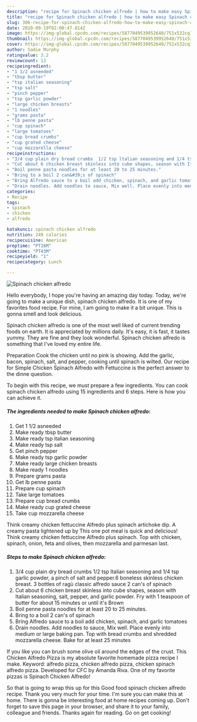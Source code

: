 ```yaml
---
description: "recipe for Spinach chicken alfredo | how to make easy Spinach chicken alfredo"
title: "recipe for Spinach chicken alfredo | how to make easy Spinach chicken alfredo"
slug: 306-recipe-for-spinach-chicken-alfredo-how-to-make-easy-spinach-chicken-alfredo
date: 2020-09-19T02:00:47.814Z
image: https://img-global.cpcdn.com/recipes/5877049539952640/751x532cq70/spinach-chicken-alfredo-recipe-main-photo.jpg
thumbnail: https://img-global.cpcdn.com/recipes/5877049539952640/751x532cq70/spinach-chicken-alfredo-recipe-main-photo.jpg
cover: https://img-global.cpcdn.com/recipes/5877049539952640/751x532cq70/spinach-chicken-alfredo-recipe-main-photo.jpg
author: Sadie Murphy
ratingvalue: 3.2
reviewcount: 13
recipeingredient:
- "1 1/2 asneeded"
- "tbsp butter"
- "tsp italian seasoning"
- "tsp salt"
- "pinch pepper"
- "tsp garlic powder"
- "large chicken breasts"
- "1 noodles"
- "grams pasta"
- "lb penne pasta"
- "cup spinach"
- "large tomatoes"
- "cup bread crumbs"
- "cup grated cheese"
- "cup mozzarella cheese"
recipeinstructions:
- "3/4 cup plain dry bread crumbs  1/2 tsp ltalian seasoning and 1/4 tsp garlic powder, a pinch of salt and pepper.6 boneless skinless chicken breast. 3 bottles of ragù  classic alfredo sauce 2 can&#39;s of spinach"
- "Cut about 6 chicken breast skinless into cube shapes, season with Italian seasoning, salt, pepper, and garlic powder. Fry with 1 teaspoon of butter for about 15 minutes or until it&#39;s Brown"
- "Boil penne pasta noodles for at least 20 to 25 minutes."
- "Bring to a boil 2 can&#39;s of spinach"
- "Bring Alfredo sauce to a boil add chicken, spinach, and garlic tomatoes"
- "Drain noodles. Add noodles to sauce, Mix well. Place evenly into medium or large baking pan. Top with bread crumbs and shredded mozzarella cheese. Bake for at least 25 minutes"
categories:
- Recipe
tags:
- spinach
- chicken
- alfredo

katakunci: spinach chicken alfredo 
nutrition: 249 calories
recipecuisine: American
preptime: "PT16M"
cooktime: "PT43M"
recipeyield: "1"
recipecategory: Lunch

---
```



![Spinach chicken alfredo](https://img-global.cpcdn.com/recipes/5877049539952640/751x532cq70/spinach-chicken-alfredo-recipe-main-photo.jpg)

Hello everybody, I hope you're having an amazing day today. Today, we're going to make a unique dish, spinach chicken alfredo. It is one of my favorites food recipe. For mine, I am going to make it a bit unique. This is gonna smell and look delicious.

Spinach chicken alfredo is one of the most well liked of current trending foods on earth. It is appreciated by millions daily. It's easy, it is fast, it tastes yummy. They are fine and they look wonderful. Spinach chicken alfredo is something that I've loved my entire life.

Preparation Cook the chicken until no pink is showing. Add the garlic, bacon, spinach, salt, and pepper, cooking until spinach is wilted. Our recipe for Simple Chicken Spinach Alfredo with Fettuccine is the perfect answer to the dinne question.


To begin with this recipe, we must prepare a few ingredients. You can cook spinach chicken alfredo using 15 ingredients and 6 steps. Here is how you can achieve it.

<!--inarticleads1-->

##### The ingredients needed to make Spinach chicken alfredo:

1. Get 1 1/2 asneeded
1. Make ready tbsp butter
1. Make ready tsp italian seasoning
1. Make ready tsp salt
1. Get pinch pepper
1. Make ready tsp garlic powder
1. Make ready large chicken breasts
1. Make ready 1 noodles
1. Prepare grams pasta
1. Get lb penne pasta
1. Prepare cup spinach
1. Take large tomatoes
1. Prepare cup bread crumbs
1. Make ready cup grated cheese
1. Take cup mozzarella cheese


Think creamy chicken fettuccine Alfredo plus spinach artichoke dip. A creamy pasta lightened up by This one pot meal is quick and delicious! Think creamy chicken fettuccine Alfredo plus spinach. Top with chicken, spinach, onion, feta and olives, then mozzarella and parmesan last. 

<!--inarticleads2-->

##### Steps to make Spinach chicken alfredo:

1. 3/4 cup plain dry bread crumbs  1/2 tsp ltalian seasoning and 1/4 tsp garlic powder, a pinch of salt and pepper.6 boneless skinless chicken breast. 3 bottles of ragù  classic alfredo sauce 2 can&#39;s of spinach
1. Cut about 6 chicken breast skinless into cube shapes, season with Italian seasoning, salt, pepper, and garlic powder. Fry with 1 teaspoon of butter for about 15 minutes or until it&#39;s Brown
1. Boil penne pasta noodles for at least 20 to 25 minutes.
1. Bring to a boil 2 can&#39;s of spinach
1. Bring Alfredo sauce to a boil add chicken, spinach, and garlic tomatoes
1. Drain noodles. Add noodles to sauce, Mix well. Place evenly into medium or large baking pan. Top with bread crumbs and shredded mozzarella cheese. Bake for at least 25 minutes


If you like you can brush some olive oil around the edges of the crust. This Chicken Alfredo Pizza is my absolute favorite homemade pizza recipe I make. Keyword: alfredo pizza, chicken alfredo pizza, chicken spinach alfredo pizza. Developed for CFC by Amanda Riva. One of my favorite pizzas is Spinach Chicken Alfredo! 

So that is going to wrap this up for this Good food spinach chicken alfredo recipe. Thank you very much for your time. I'm sure you can make this at home. There is gonna be interesting food at home recipes coming up. Don't forget to save this page in your browser, and share it to your family, colleague and friends. Thanks again for reading. Go on get cooking!
